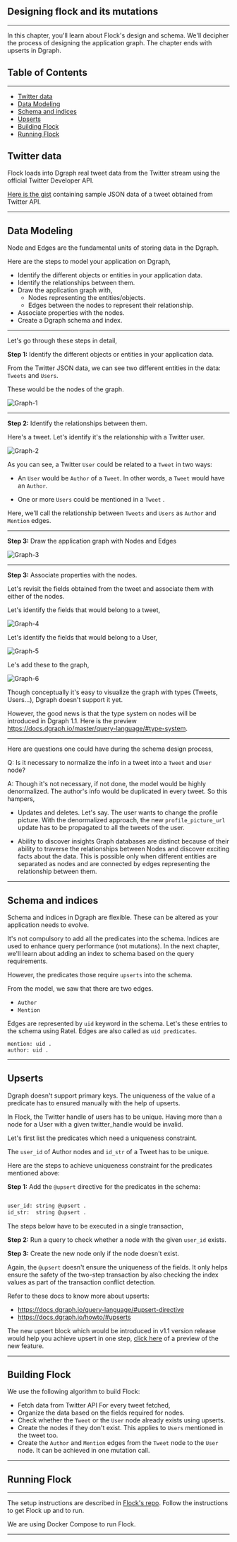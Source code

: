 ## Designing flock and its mutations
---

In this chapter, you'll learn about Flock's design and schema. We'll decipher the process of designing the application graph. The chapter ends with upserts in Dgraph.

## Table of Contents
---
- [Twitter data](#Twitter-data)
- [Data Modeling](#Data-Modeling)
- [Schema and indices](#Schema-and-indices)
- [Upserts](#Upserts)
- [Building Flock](#Building-Flock)
- [Running Flock](#Running-Flock)

## Twitter data

Flock loads into Dgraph real tweet data from the Twitter stream using the official Twitter Developer API.

[Here is the gist](https://gist.github.com/hackintoshrao/365a6f1610e940999cb0ed162b82cc0d) containing sample JSON data of a tweet obtained from Twitter API.

---

## Data Modeling

Node and Edges are the fundamental units of storing data in the Dgraph.

Here are the steps to model your application on Dgraph,
- Identify the different objects or entities in your application data.
- Identify the relationships between them.
- Draw the application graph with,
  - Nodes representing the entities/objects.
  - Edges between the nodes to represent their relationship.
- Associate properties with the nodes.
- Create a Dgraph schema and index.

---

Let's go through these steps in detail,

**Step 1:** Identify the different objects or entities in your application data.

From the Twitter JSON data, we can see two different entities in the data: `Tweets` and `Users`.

These would be the nodes of the graph.

![Graph-1](./assets/graph-1.png)

---

**Step 2:** Identify the relationships between them.

Here's a tweet. Let's identify it's the relationship with a Twitter user.

![Graph-2](./assets/graph-2.jpg)

As you can see, a Twitter `User` could be related to a `Tweet` in two ways:

-  An `User` would be `Author` of a `Tweet`. In other words, a `Tweet` would have an `Author`.

-  One or more `Users` could be mentioned in a `Tweet` .

Here, we'll call the relationship between `Tweets` and `Users` as `Author` and `Mention` edges.

---

**Step 3:** Draw the application graph with Nodes and Edges

![Graph-3](./assets/graph-3.png)

---

**Step 3:** Associate properties with the nodes.

Let's revisit the fields obtained from the tweet and associate them with either of the nodes.

Let's identify the fields that would belong to a tweet,

![Graph-4](./assets/graph-4.JPG)

Let's identify the fields that would belong to a User,

![Graph-5](./assets/graph-5.JPG)

Le's add these to the graph,

![Graph-6](./assets/graph-6.png)

Though conceptually it's easy to visualize the graph with types (Tweets, Users...),
Dgraph doesn't support it yet.

However, the good news is that the type system on nodes will be introduced in Dgraph 1.1.
Here is the preview https://docs.dgraph.io/master/query-language/#type-system.

---

Here are questions one could have during the schema design process,

Q: Is it necessary to normalize the info in a tweet into a `Tweet` and `User` node?

A: Though it's not necessary, if not done, the model would be highly denormalized. The author's info would be duplicated in every tweet. So this hampers,

- Updates and deletes.
Let's say. The user wants to change the profile picture. With the denormalized approach, the new `profile_picture_url` update has to be propagated to all the tweets of the user.

-  Ability to discover insights
Graph databases are distinct because of their ability to traverse the relationships between
Nodes and discover exciting facts about the data. This is possible only when different
entities are separated as nodes and are connected by edges representing the relationship
between them.

---

## Schema and indices

Schema and indices in Dgraph are flexible. These can be altered as your application needs to evolve.

 It's not compulsory to add all the predicates into the schema. Indices are used
to enhance query performance (not mutations). In the next chapter, we'll learn about adding
an index to schema based on the query requirements.


However, the predicates those require `upserts` into the schema.


From the model, we saw that there are two edges.
- `Author`
- `Mention`

Edges are represented by `uid` keyword in the schema. Let's these entries to the schema using Ratel. Edges are also called as `uid predicates`.

```
mention: uid .
author: uid .
```


---

## Upserts

Dgraph doesn't support primary keys. The uniqueness of the value of a predicate has to ensured manually with the help of upserts.

In Flock, the Twitter handle of users has to be unique. Having more than a node for a User with a given
twitter_handle would be invalid.

Let's first list the predicates which need a  uniqueness constraint.

The `user_id` of Author nodes and `id_str` of a Tweet has to be unique.

Here are the steps to achieve uniqueness constraint for the predicates mentioned above:

**Step 1:** Add the `@upsert` directive for the predicates in the schema:

```sh

user_id: string @upsert .
id_str:  string @upsert .

```

The steps below have to be executed in a single transaction,

**Step 2:** Run a query to check whether a node with the given `user_id` exists.

**Step 3:** Create the new node only if the node doesn't exist.

Again, the `@upsert` doesn't ensure the uniqueness of the fields. It only helps ensure the safety of the two-step transaction by also checking the index values as part of the transaction conflict detection.

Refer to these docs to know more about upserts:

- https://docs.dgraph.io/query-language/#upsert-directive
- https://docs.dgraph.io/howto/#upserts

The new upsert block which would be introduced in v1.1 version release would help you achieve
upsert in one step, [click here](https://docs.dgraph.io/master/mutations/#upsert-block)
of a preview of the new feature.

---

## Building Flock

We use the following algorithm to build Flock:

- Fetch data from Twitter API
For every tweet fetched,
 - Organize the data based on the fields required for nodes.
 - Check whether the `Tweet` or the `User` node already exists using upserts.
 -  Create the nodes if they don't exist.
This applies to `Users` mentioned in the tweet too.
 - Create the `Author` and `Mention` edges from the `Tweet` node to the `User` node. It can be achieved in one mutation call.

---

## Running Flock
---

The setup instructions are described in [Flock's repo](https://github.com/dgraph-io/flock). Follow the instructions to get Flock up and to run.

We are using Docker Compose to run Flock.

---
